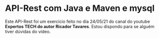 # API-Rest com Java e Maven e mysql

Este API-Rest foi um exercicio feito no dia 24/05/21 do canal do youtube <strong>Expertos TECH do autor Ricador Tavares</strong>. Estou dispondo para se alguém tiver dúvidas do vídeo.
